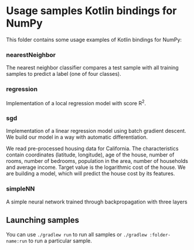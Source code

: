 # Usage samples Kotlin bindings for NumPy

This folder contains some usage examples of Kotlin bindings for NumPy: 

### nearestNeighbor

The nearest neighbor classifier compares a test sample with all training samples to predict a label (one of four classes).

### regression

Implementation of a local regression model with score R<sup>2</sup>.

### sgd

Implementation of a linear regression model using batch gradient descent. We build our model in a way with automatic differentiation.

We read pre-processed housing data for California. 
The characteristics contain coordinates (latitude, longitude), age of the house, number of rooms, number of bedrooms,
population in the area, number of households and average income.
Target value is the logarithmic cost of the house.
We are building a model, which will predict the house cost by its features.

### simpleNN

A simple neural network trained through backpropagation with three layers

## Launching samples

You can use `./gradlew run` to run all samples or `./gradlew :folder-name:run` to run a particular sample.
